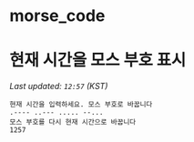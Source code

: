 # morse_code
# 현재 시간을 모스 부호 표시
<!-- MORSE_TIME_START -->
_Last updated: `12:57` (KST)_

```
현재 시간을 입력하세요. 모스 부호로 바꿉니다
.---- ..--- ..... --...
모스 부호를 다시 현재 시간으로 바꿉니다
1257
```
<!-- MORSE_TIME_END -->
